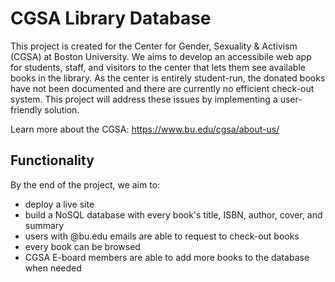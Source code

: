 # CGSA Library Database

This project is created for the Center for Gender, Sexuality & Activism (CGSA) at Boston University. We aims to develop an accessibile web app for students, staff, and visitors to the center that lets them see available books in the library. As the center is entirely student-run, the donated books have not been documented and there are currently no efficient check-out system. This project will address these issues by implementing a user-friendly solution.

Learn more about the CGSA: https://www.bu.edu/cgsa/about-us/ 

## Functionality 

By the end of the project, we aim to:
* deploy a live site
* build a NoSQL database with every book's title, ISBN, author, cover, and summary
* users with @bu.edu emails are able to request to check-out books
* every book can be browsed 
* CGSA E-board members are able to add more books to the database when needed
